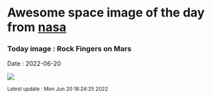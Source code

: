 
# Awesome space image of the day from [nasa](https://api.nasa.gov/)

### Today image : Rock Fingers on Mars

Date : 2022-06-20


![](https://apod.nasa.gov/apod/image/2206/MarsFingers_Curiosity_960.jpg)

<small>Latest update : Mon Jun 20 18:24:25 2022</small>


